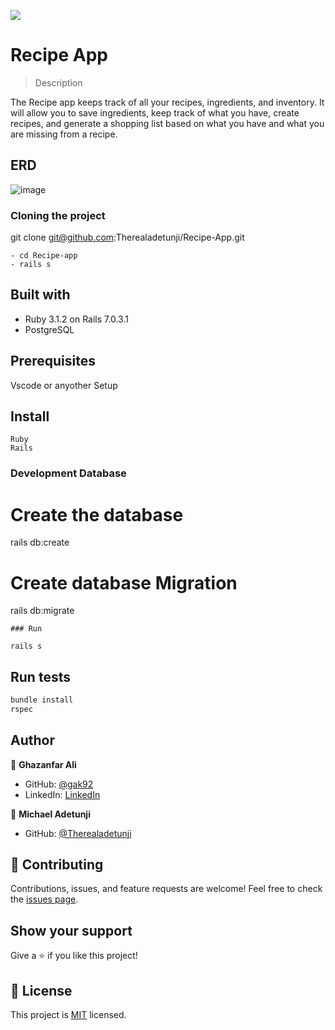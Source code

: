 ![](https://img.shields.io/badge/Microverse-blueviolet)

# Recipe App

> Description

The Recipe app keeps track of all your recipes, ingredients, and inventory. It will allow you to save ingredients, keep track of what you have, create recipes, and generate a shopping list based on what you have and what you are missing from a recipe.

## ERD

![image](https://github.com/microverseinc/curriculum-rails/blob/main/recipe-app/images/recipe_erd_2_members.png)

### Cloning the project

git clone git@github.com:Therealadetunji/Recipe-App.git <Your-Build-Directory>

```
- cd Recipe-app
- rails s
```

## Built with

- Ruby 3.1.2 on Rails 7.0.3.1
- PostgreSQL

## Prerequisites

Vscode or anyother
Setup

## Install

    Ruby
    Rails

### Development Database

# Create the database

rails db:create

# Create database Migration

rails db:migrate

```
### Run

rails s
```

## Run tests

```sh
bundle install
rspec
```

## Author

👤 **Ghazanfar Ali**

- GitHub: [@gak92](https://github.com/gak92)
- LinkedIn: [LinkedIn](https://www.linkedin.com/in/ghazanfar-ali-9a4998a/)

👤 **Michael Adetunji**

- GitHub: [@Therealadetunji](https://github.com/Therealadetunji)

## :handshake: Contributing

Contributions, issues, and feature requests are welcome!
Feel free to check the [issues page](https://github.com/Therealadetunji/Recipe-App/issues).

## Show your support

Give a :star:️ if you like this project!

## :memo: License

This project is [MIT](./MIT.md) licensed.
